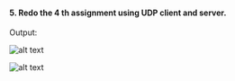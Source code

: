 #### 5. Redo the 4 th assignment using UDP client and server.  

Output:  

![alt text](https://github.com/rajatsharma369007/Computer_Networking/blob/master/assignment_5/Downloading.JPG)  

![alt text](https://github.com/rajatsharma369007/Computer_Networking/blob/master/assignment_5/Uploading.JPG)  
